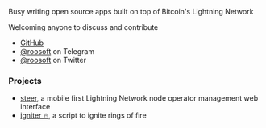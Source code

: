 Busy writing open source apps built on top of Bitcoin's Lightning Network

Welcoming anyone to discuss and contribute

- [GitHub](https://github.com/roosoft)
- [@roosoft](https://t.me/roosoft) on Telegram
- [@roosoft](https://twitter.com/roosoft) on Twitter

### Projects

- [steer](http://github.com/roosoft/steer), a mobile first Lightning Network node operator management web interface
- [igniter 🔥](http://github.com/roosoft/igniter), a script to ignite rings of fire
